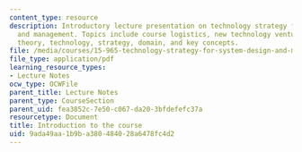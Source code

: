 ```yaml
---
content_type: resource
description: Introductory lecture presentation on technology strategy for system design
  and management. Topics include course logistics, new technology ventures, examples,
  theory, technology, strategy, domain, and key concepts.
file: /media/courses/15-965-technology-strategy-for-system-design-and-management-spring-2009/9ada49aa1b9ba380484028a6478fc4d2_MIT15_965S09_Lec01.pdf
file_type: application/pdf
learning_resource_types:
- Lecture Notes
ocw_type: OCWFile
parent_title: Lecture Notes
parent_type: CourseSection
parent_uid: fea3852c-7e50-c067-da20-3bfdefefc37a
resourcetype: Document
title: Introduction to the course
uid: 9ada49aa-1b9b-a380-4840-28a6478fc4d2
---
```

